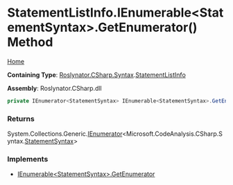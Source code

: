 <a name="_top"></a>

# StatementListInfo\.IEnumerable\<StatementSyntax>\.GetEnumerator\(\) Method

[Home](../../../../../README.md#_top)

**Containing Type**: [Roslynator.CSharp.Syntax](../../README.md#_top)\.[StatementListInfo](../README.md#_top)

**Assembly**: Roslynator\.CSharp\.dll

```csharp
private IEnumerator<StatementSyntax> IEnumerable<StatementSyntax>.GetEnumerator()
```

### Returns

System\.Collections\.Generic\.[IEnumerator](https://docs.microsoft.com/en-us/dotnet/api/system.collections.generic.ienumerator-1)\<Microsoft\.CodeAnalysis\.CSharp\.Syntax\.[StatementSyntax](https://docs.microsoft.com/en-us/dotnet/api/microsoft.codeanalysis.csharp.syntax.statementsyntax)>

### Implements

* [IEnumerable\<StatementSyntax>.GetEnumerator](https://docs.microsoft.com/en-us/dotnet/api/system.collections.generic.ienumerable-1.getenumerator)

